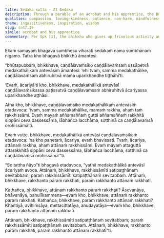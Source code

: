```yaml
---
title: Sedaka sutta - At Sedaka
description: Through a parable of an acrobat and his apprentice, the Buddha teaches that protecting oneself through mindfulness also protects others, and vice versa. Self-discipline through mindfulness leads to communal safety, while patience and compassion for others strengthens one’s own path. True protection begins with personal responsibility in Dhamma.
qualities: compassion, loving-kindness, patience, non-harm, mindfulness, cultivation, diligence, continuous effort
theme: inquisitiveness, inspiration, wisdom
slug: sn47.19
simile: acrobat and his apprentice
commentary: Per Spk [1], the bhikkhu who gives up frivolous activity and pursues, develops, and cultivates his basic meditation subject day and night attains arahantship. Then, when others see him and gain confidence in him, they become destined for heaven. This one protects others by protecting himself.
---
```


Ekaṁ samayaṁ bhagavā sumbhesu viharati sedakaṁ nāma sumbhānaṁ nigamo. Tatra kho bhagavā bhikkhū āmantesi:

“bhūtapubbaṁ, bhikkhave, caṇḍālavaṁsiko caṇḍālavaṁsaṁ ussāpetvā medakathālikaṁ antevāsiṁ āmantesi: ‘ehi tvaṁ, samma medakathālike, caṇḍālavaṁsaṁ abhiruhitvā mama uparikhandhe tiṭṭhāhī’ti.

‘Evaṁ, ācariyā’ti kho, bhikkhave, medakathālikā antevāsī caṇḍālavaṁsikassa paṭissutvā caṇḍālavaṁsaṁ abhiruhitvā ācariyassa uparikhandhe aṭṭhāsi.

Atha kho, bhikkhave, caṇḍālavaṁsiko medakathālikaṁ antevāsiṁ etadavoca: ‘tvaṁ, samma medakathālike, mamaṁ rakkha, ahaṁ taṁ rakkhissāmi. Evaṁ mayaṁ aññamaññaṁ guttā aññamaññaṁ rakkhitā sippāni ceva dassessāma, lābhañca lacchāma, sotthinā ca caṇḍālavaṁsā orohissāmā’ti.

Evaṁ vutte, bhikkhave, medakathālikā antevāsī caṇḍālavaṁsikaṁ etadavoca: ‘na kho panetaṁ, ācariya, evaṁ bhavissati. Tvaṁ, ācariya, attānaṁ rakkha, ahaṁ attānaṁ rakkhissāmi. Evaṁ mayaṁ attaguttā attarakkhitā sippāni ceva dassessāma, lābhañca lacchāma, sotthinā ca caṇḍālavaṁsā orohissāmā’”ti.

“So tattha ñāyo”ti bhagavā etadavoca, “yathā medakathālikā antevāsī ācariyaṁ avoca. Attānaṁ, bhikkhave, rakkhissāmīti satipaṭṭhānaṁ sevitabbaṁ; paraṁ rakkhissāmīti satipaṭṭhānaṁ sevitabbaṁ. Attānaṁ, bhikkhave, rakkhanto paraṁ rakkhati, paraṁ rakkhanto attānaṁ rakkhati.

Kathañca, bhikkhave, attānaṁ rakkhanto paraṁ rakkhati? Āsevanāya, bhāvanāya, bahulīkammena—evaṁ kho, bhikkhave, attānaṁ rakkhanto paraṁ rakkhati. Kathañca, bhikkhave, paraṁ rakkhanto attānaṁ rakkhati? Khantiyā, avihiṁsāya, mettacittatāya, anudayatāya—evaṁ kho, bhikkhave, paraṁ rakkhanto attānaṁ rakkhati.

Attānaṁ, bhikkhave, rakkhissāmīti satipaṭṭhānaṁ sevitabbaṁ; paraṁ rakkhissāmīti satipaṭṭhānaṁ sevitabbaṁ. Attānaṁ, bhikkhave, rakkhanto paraṁ rakkhati, paraṁ rakkhanto attānaṁ rakkhatī”ti.

